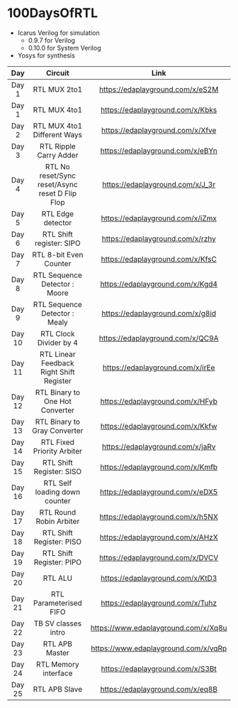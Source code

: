 # 100DaysOfRTL

- Icarus Verilog for simulation
  - 0.9.7 for Verilog
  - 0.10.0 for System Verilog
- Yosys for synthesis

| Day    | Circuit                                                 | Link                             |
|:------:|:-------------------------------------------------------:|:--------------------------------:|
|Day 1   | RTL MUX 2to1                                            |https://edaplayground.com/x/eS2M  |
|Day 1   | RTL MUX 4to1                                            |https://edaplayground.com/x/Kbks  |
|Day 2   | RTL MUX 4to1 Different Ways                                          |https://edaplayground.com/x/Xfve  |
|Day 3   | RTL Ripple Carry Adder                                  |https://edaplayground.com/x/eBYn  |
|Day 4   | RTL No reset/Sync reset/Async reset D Flip Flop         |https://edaplayground.com/x/J_3r  |
|Day 5   | RTL Edge detector                                       |https://edaplayground.com/x/iZmx  |
|Day 6   | RTL Shift register: SIPO                                |https://edaplayground.com/x/rzhy  |
|Day 7   | RTL 8-bit Even Counter                                  |https://edaplayground.com/x/KfsC  |
|Day 8   | RTL Sequence Detector : Moore                           |https://edaplayground.com/x/Kgd4  |
|Day 9   | RTL Sequence Detector : Mealy                           |https://edaplayground.com/x/g8id  |
|Day 10   | RTL Clock Divider by 4                                  |https://edaplayground.com/x/QC9A  |
|Day 11  | RTL Linear Feedback Right Shift Register                |https://edaplayground.com/x/irEe  |
|Day 12  | RTL Binary to One Hot Converter                         |https://edaplayground.com/x/HFyb  |
|Day 13  | RTL Binary to Gray Converter                            |https://edaplayground.com/x/Kkfw  |
|Day 14  | RTL Fixed Priority Arbiter                              |https://edaplayground.com/x/jaRv  |
|Day 15  | RTL Shift Register: SISO                                |https://edaplayground.com/x/Kmfb  |
|Day 16  | RTL Self loading down counter                           |https://edaplayground.com/x/eDX5  |
|Day 17  | RTL Round Robin Arbiter                                 |https://edaplayground.com/x/h5NX  |
|Day 18  | RTL Shift Register: PISO                                |https://edaplayground.com/x/AHzX  |
|Day 19  | RTL Shift Register: PIPO                                |https://edaplayground.com/x/DVCV  |
|Day 20  | RTL ALU                                                 |https://edaplayground.com/x/KtD3  |
|Day 21  | RTL Parameterised FIFO                                  |https://edaplayground.com/x/Tuhz  |
|Day 22  | TB SV classes intro                                     |https://www.edaplayground.com/x/Xq8u  |
|Day 23  | RTL APB Master                                          |https://www.edaplayground.com/x/vqRp  |
|Day 24  | RTL Memory interface                                    |https://edaplayground.com/x/S3Bt  |
|Day 25  | RTL APB Slave                                           |https://edaplayground.com/x/eq8B |
